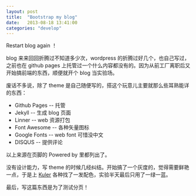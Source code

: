 ```yaml
---
layout: post
title:  "Bootstrap my blog"
date:   2013-08-18 13:41:00
categories: "develop"
---
```


Restart blog again ！

blog 来来回回折腾过不知道多少次，wordpress 的折腾过好几个，也自己写过，之前也在 github pages 上托管过一个什么内容都没有的。因为从前工厂离职后又开始搞前端的东西，顺便就开个 blog 当实验场。

废话不多说，除了 theme 是自己随便写的，搭这个玩意儿主要就那么些耳熟能详的东西：

- Github Pages -- 托管
- Jekyll -- 生成 blog 页面
- Linner -- web 资源打包
- Font Awesome -- 各种矢量图标
- Google Fonts -- web font 可惜没中文
- DISQUS -- 提供评论

以上来源在页脚的 Powered by 里都列出了。

没有设计能力，写 theme 的时候几经纠结。开始搞了一个灰度的，觉得需要鲜艳一点，于是上 [Kuler](https://kuler.adobe.com/explore/) 各种找了一发配色，实验半天最后只用了一绿一蓝。

最后，写这篇东西是为了测试分页！
